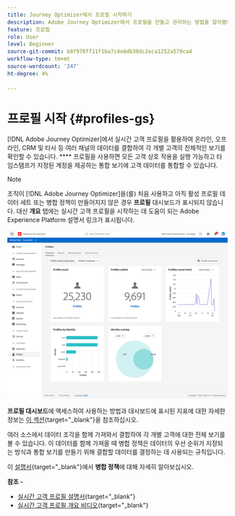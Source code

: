 ```yaml
---
title: Journey Optimizer에서 프로필 시작하기
description: Adobe Journey Optimizer에서 프로필을 만들고 관리하는 방법을 알아봅니다
feature: 프로필
role: User
level: Beginner
source-git-commit: b07970ff11f1ba7c4e6db30dc2eca1252a579ca4
workflow-type: tm+mt
source-wordcount: '247'
ht-degree: 4%

---
```


# 프로필 시작 {#profiles-gs}

[!DNL Adobe Journey Optimizer]에서 실시간 고객 프로필을 활용하여 온라인, 오프라인, CRM 및 타사 등 여러 채널의 데이터를 결합하여 각 개별 고객의 전체적인 보기를 확인할 수 있습니다. **** 프로필을 사용하면 모든 고객 상호 작용을 실행 가능하고 타임스탬프가 지정된 계정을 제공하는 통합 보기에 고객 데이터를 통합할 수 있습니다.

>[!NOTE]
>
>조직이 [!DNL Adobe Journey Optimizer]을(를) 처음 사용하고 아직 활성 프로필 데이터 세트 또는 병합 정책이 만들어지지 않은 경우 **프로필** 대시보드가 표시되지 않습니다. 대신 **개요** 탭에는 실시간 고객 프로필을 시작하는 데 도움이 되는 Adobe Experience Platform 설명서 링크가 표시됩니다.

![](assets/profiles-home.png)

**프로필 대시보드**&#x200B;에 액세스하여 사용하는 방법과 대시보드에 표시된 지표에 대한 자세한 정보는 [이 섹션](https://experienceleague.adobe.com/docs/experience-platform/profile/ui/user-guide.html?lang=ko){target=&quot;_blank&quot;}을 참조하십시오.

여러 소스에서 데이터 조각을 함께 가져와서 결합하여 각 개별 고객에 대한 전체 보기를 볼 수 있습니다. 이 데이터를 함께 가져올 때 병합 정책은 데이터의 우선 순위가 지정되는 방식과 통합 보기를 만들기 위해 결합할 데이터를 결정하는 데 사용되는 규칙입니다.

이 [설명서](https://experienceleague.adobe.com/docs/experience-platform/profile/merge-policies/ui-guide.html){target=&quot;_blank&quot;}에서 **병합 정책**&#x200B;에 대해 자세히 알아보십시오.

**참조 -**

* [실시간 고객 프로필 설명서](https://experienceleague-review.corp.adobe.com/docs/experience-platform/query/home.html){target=&quot;_blank&quot;}
* [실시간 고객 프로필 개요 비디오](https://experienceleague.adobe.com/docs/experience-platform/profile/home.html){target=&quot;_blank&quot;}
